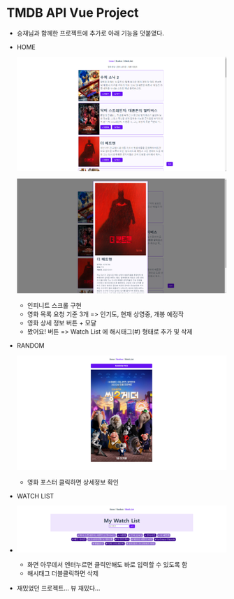 # TMDB API Vue Project

- 승재님과 함께한 프로젝트에 추가로 아래 기능을 덧붙였다.

- HOME

  ![home1](README.assets/home1.png)

  ![home2](README.assets/home2.png)

  - 인피니트 스크롤 구현
  - 영화 목록 요청 기준 3개 => 인기도, 현재 상영중, 개봉 예정작
  - 영화 상세 정보 버튼 + 모달
  - 봤어요! 버튼 => Watch List 에 해시태그(#) 형태로 추가 및 삭제

- RANDOM

  ![random](README.assets/random.png)

  - 영화 포스터 클릭하면 상세정보 확인

- WATCH LIST

- ![watch](README.assets/watch.png)

  - 화면 아무데서 엔터누르면 클릭안해도 바로 입력할 수 있도록 함
  - 해시태그 더블클릭하면 삭제

- 재밌었던 프로젝트... 뷰 재밌다...







